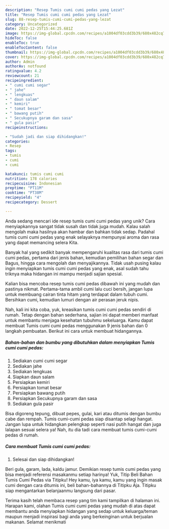 ```yaml
---
description: "Resep Tumis cumi cumi pedas yang Lezat"
title: "Resep Tumis cumi cumi pedas yang Lezat"
slug: 88-resep-tumis-cumi-cumi-pedas-yang-lezat
category: Uncategorized
date: 2022-12-25T15:44:25.681Z
image: https://img-global.cpcdn.com/recipes/a1004df03cdd3b39/680x482cq70/tumis-cumi-cumi-pedas-foto-resep-utama.jpg
hideToc: false
enableToc: true
enableTocContent: false
thumbnail: https://img-global.cpcdn.com/recipes/a1004df03cdd3b39/680x482cq70/tumis-cumi-cumi-pedas-foto-resep-utama.jpg
cover: https://img-global.cpcdn.com/recipes/a1004df03cdd3b39/680x482cq70/tumis-cumi-cumi-pedas-foto-resep-utama.jpg
author: Admin
authorAv: notfound
ratingvalue: 4.2
reviewcount: 21
recipeingredient:
- " cumi cumi segar"
- " jahe"
- " lengkuas"
- " daun salam"
- " kemiri"
- " tomat besar"
- " bawang putih"
- " Secukupnya garam dan sasa"
- " gula pasir"
recipeinstructions:

- "Sudah jadi dan siap dihidangkan!"
categories:
- Resep
tags:
- tumis
- cumi
- cumi

katakunci: tumis cumi cumi 
nutrition: 178 calories
recipecuisine: Indonesian
preptime: "PT11M"
cooktime: "PT38M"
recipeyield: "4"
recipecategory: Dessert

---
```





Anda sedang mencari ide resep tumis cumi cumi pedas yang unik? Cara menyiapkannya sangat tidak susah dan tidak juga mudah. Kalau salah mengolah maka hasilnya akan hambar dan bahkan tidak sedap. Padahal tumis cumi cumi pedas yang enak selayaknya mempunyai aroma dan rasa yang dapat memancing selera Kita.





Banyak hal yang sedikit banyak mempengaruhi kualitas rasa dari tumis cumi cumi pedas, pertama dari jenis bahan, kemudian pemilihan bahan segar dan Bagus, hingga cara mengolah dan menyajikannya. Tidak usah pusing kalau ingin menyiapkan tumis cumi cumi pedas yang enak,      asal sudah tahu triknya maka hidangan ini mampu menjadi sajian spesial.














Kalian bisa mencoba resep tumis cumi pedas dibawah ini yang mudah dan pastinya nikmat. Pertama-tama ambil cumi lalu cuci bersih, jangan lupa untuk membuang cairan tinta hitam yang terdapat dalam tubuh cumi. Bersihkan cumi, kemudian lumuri dengan air perasan jeruk nipis.






Nah, kali ini kita coba, yuk, kreasikan tumis cumi cumi pedas sendiri di rumah. Tetap dengan bahan sederhana, sajian ini dapat memberi manfaat untuk membantu menjaga kesehatan tubuhmu sekeluarga. Kamu dapat membuat Tumis cumi cumi pedas menggunakan 9 jenis bahan dan 0 langkah pembuatan. Berikut ini cara untuk membuat hidangannya.

<!--inarticleads1-->

##### Bahan-bahan dan bumbu yang dibutuhkan dalam menyiapkan Tumis cumi cumi pedas:

1. Sediakan  cumi cumi segar
1. Sediakan  jahe
1. Sediakan  lengkuas
1. Siapkan  daun salam
1. Persiapkan  kemiri
1. Persiapkan  tomat besar
1. Persiapkan  bawang putih
1. Persiapkan  Secukupnya garam dan sasa
1. Sediakan  gula pasir


Bisa digoreng tepung, dibuat pepes, gulai, kari atau ditumis dengan bumbu cabe dan rempah. Tumis cumi-cumi pedas siap disantap selagi hangat. Jangan lupa untuk hidangkan pelengkap seperti nasi putih hangat dan juga lalapan sesuai selera ya! Nah, itu dia tadi cara membuat tumis cumi-cumi pedas di rumah. 

<!--inarticleads2-->

##### Cara membuat Tumis cumi cumi pedas:


1. Selesai dan siap dihidangkan!

Beri gula, garam, lada, kaldu jamur. Demikian resep tumis cumi pedas yang bisa menjadi referensi masakanmu setiap harinya! Yuk, Titip Beli Bahan Tumis Cumi Pedas via Titipku! Hey kamu, iya kamu, kamu yang ingin masak cumi dengan cara ditumis ini, beli bahan-bahannya di Titipku Aja. Titipku siap mengantarkan belanjaanmu langsung dari pasar. 

Terima kasih telah membaca resep yang tim kami tampilkan di halaman ini. Harapan kami, olahan Tumis cumi cumi pedas yang mudah di atas dapat membantu anda menyiapkan hidangan yang sedap untuk keluarga/teman maupun menjadi inspirasi bagi anda yang berkeinginan untuk berjualan makanan. Selamat menikmati
